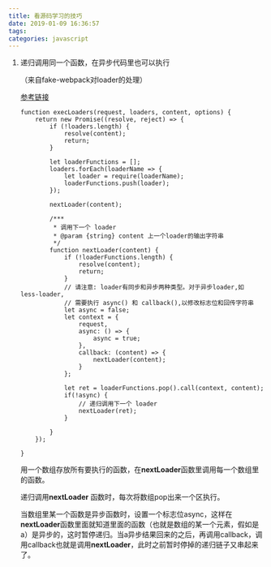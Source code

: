 ```yaml
---
title: 看源码学习的技巧
date: 2019-01-09 16:36:57
tags: 
categories: javascript
---
```


1. 递归调用同一个函数，在异步代码里也可以执行

   （来自fake-webpack对loader的处理）

   [参考链接](https://github.com/youngwind/fake-webpack)

   ```
   function execLoaders(request, loaders, content, options) {
       return new Promise((resolve, reject) => {
           if (!loaders.length) {
               resolve(content);
               return;
           }

           let loaderFunctions = [];
           loaders.forEach(loaderName => {
               let loader = require(loaderName);
               loaderFunctions.push(loader);
           });

           nextLoader(content);

           /***
            * 调用下一个 loader
            * @param {string} content 上一个loader的输出字符串
            */
           function nextLoader(content) {
               if (!loaderFunctions.length) {
                   resolve(content);
                   return;
               }
               // 请注意: loader有同步和异步两种类型。对于异步loader,如 less-loader,
               // 需要执行 async() 和 callback(),以修改标志位和回传字符串
               let async = false;
               let context = {
                   request,
                   async: () => {
                       async = true;
                   },
                   callback: (content) => {
                       nextLoader(content);
                   }
               };

               let ret = loaderFunctions.pop().call(context, content);
               if(!async) {
                   // 递归调用下一个 loader
                   nextLoader(ret);
               }

           }
       });

   }
   ```

   用一个数组存放所有要执行的函数，在**nextLoader**函数里调用每一个数组里的函数。

   递归调用**nextLoader** 函数时，每次将数组pop出来一个区执行。

   当数组里某一个函数是异步函数时，设置一个标志位async，这样在**nextLoader**函数里面就知道里面的函数（也就是数组的某一个元素，假如是a）是异步的，这时暂停递归。当a异步结果回来的之后，再调用callback，调用callback也就是调用**nextLoader**，此时之前暂时停掉的递归链子又串起来了。